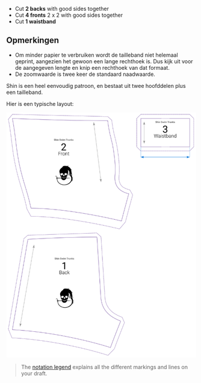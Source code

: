 - Cut **2 backs** with good sides together
- Cut **4 fronts** 2 x 2 with good sides together
- Cut **1 waistband**

## Opmerkingen
- Om minder papier te verbruiken wordt de tailleband niet helemaal geprint, aangezien het gewoon een lange rechthoek is. Dus kijk uit voor de aangegeven lengte en knip een rechthoek van dat formaat.
- De zoomwaarde is twee keer de standaard naadwaarde.

Shin is een heel eenvoudig patroon, en bestaat uit twee hoofddelen plus een tailleband.

Hier is een typische layout:

![Een typisch Shin patroon](layout.svg)

> The [notation legend](/docs/about/patterns/notation/) explains all the different markings and lines on your draft.